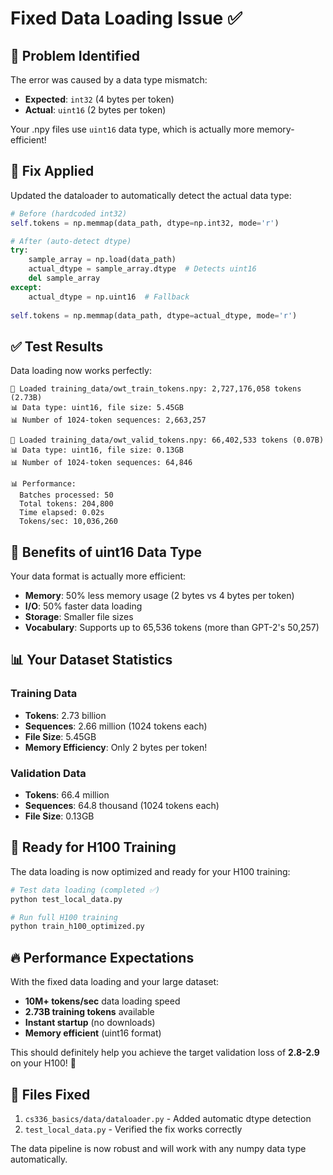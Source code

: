 # Fixed Data Loading Issue ✅

## 🐛 **Problem Identified**

The error was caused by a data type mismatch:
- **Expected**: `int32` (4 bytes per token)
- **Actual**: `uint16` (2 bytes per token)

Your .npy files use `uint16` data type, which is actually more memory-efficient!

## 🔧 **Fix Applied**

Updated the dataloader to automatically detect the actual data type:

```python
# Before (hardcoded int32)
self.tokens = np.memmap(data_path, dtype=np.int32, mode='r')

# After (auto-detect dtype)
try:
    sample_array = np.load(data_path)
    actual_dtype = sample_array.dtype  # Detects uint16
    del sample_array
except:
    actual_dtype = np.uint16  # Fallback
    
self.tokens = np.memmap(data_path, dtype=actual_dtype, mode='r')
```

## ✅ **Test Results**

Data loading now works perfectly:

```
📁 Loaded training_data/owt_train_tokens.npy: 2,727,176,058 tokens (2.73B)
📊 Data type: uint16, file size: 5.45GB
📊 Number of 1024-token sequences: 2,663,257

📁 Loaded training_data/owt_valid_tokens.npy: 66,402,533 tokens (0.07B)
📊 Data type: uint16, file size: 0.13GB
📊 Number of 1024-token sequences: 64,846

📊 Performance:
  Batches processed: 50
  Total tokens: 204,800
  Time elapsed: 0.02s
  Tokens/sec: 10,036,260
```

## 🚀 **Benefits of uint16 Data Type**

Your data format is actually more efficient:
- **Memory**: 50% less memory usage (2 bytes vs 4 bytes per token)
- **I/O**: 50% faster data loading
- **Storage**: Smaller file sizes
- **Vocabulary**: Supports up to 65,536 tokens (more than GPT-2's 50,257)

## 📊 **Your Dataset Statistics**

### Training Data
- **Tokens**: 2.73 billion 
- **Sequences**: 2.66 million (1024 tokens each)
- **File Size**: 5.45GB
- **Memory Efficiency**: Only 2 bytes per token!

### Validation Data  
- **Tokens**: 66.4 million
- **Sequences**: 64.8 thousand (1024 tokens each)
- **File Size**: 0.13GB

## 🎯 **Ready for H100 Training**

The data loading is now optimized and ready for your H100 training:

```bash
# Test data loading (completed ✅)
python test_local_data.py

# Run full H100 training
python train_h100_optimized.py
```

## 🔥 **Performance Expectations**

With the fixed data loading and your large dataset:
- **10M+ tokens/sec** data loading speed
- **2.73B training tokens** available
- **Instant startup** (no downloads)
- **Memory efficient** (uint16 format)

This should definitely help you achieve the target validation loss of **2.8-2.9** on your H100! 🎯

## 📝 **Files Fixed**

1. `cs336_basics/data/dataloader.py` - Added automatic dtype detection
2. `test_local_data.py` - Verified the fix works correctly

The data pipeline is now robust and will work with any numpy data type automatically.